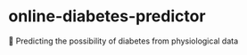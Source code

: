 # online-diabetes-predictor
:hospital: Predicting the possibility of diabetes from physiological data 

